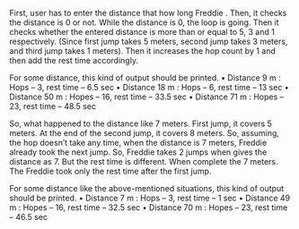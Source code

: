 First, user has to enter the distance that how long Freddie . Then, it checks the distance is 0 or not. While the distance is 0, the loop is going. Then it checks whether the entered distance is more than or equal to 5, 3 and 1 respectively. (Since first jump takes 5 meters, second jump takes 3 meters, and third jump takes 1 meters). Then it increases the hop count by 1 and then add the rest time accordingly.

For some distance, this kind of output should be printed.
•	Distance 9 m : Hops – 3, rest time – 6.5 sec
•	Distance 18 m : Hops – 6, rest time – 13 sec
•	Distance 50 m : Hopes – 16, rest time – 33.5 sec
•	Distance 71 m : Hopes – 23, rest time – 48.5 sec


So, what happened to the distance like 7 meters. First jump, it covers 5 meters. At the end of the second jump, it covers 8 meters. So, assuming, the hop doesn’t take any time, when the distance is 7 meters, Freddie already took the next jump. So, Freddie takes 2 jumps when gives the distance as 7. But the rest time is different. When complete the 7 meters. The Freddie took only the rest time after the first jump.

For some distance like the above-mentioned situations, this kind of output should be printed.
•	Distance 7 m : Hops – 3, rest time – 1 sec
•	Distance 49 m : Hopes – 16, rest time – 32.5 sec
•	Distance 70 m : Hopes – 23, rest time – 46.5 sec

